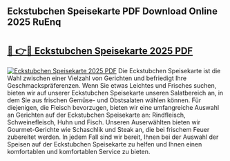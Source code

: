 ## Eckstubchen Speisekarte PDF Download Online 2025 RuEnq

# <h2><a href="http://gcanc6x.nevu.top/?p=Eckstubchen+Speisekarte">🔗 👉🔴 Eckstubchen Speisekarte 2025 PDF</a></h2>

[![Eckstubchen Speisekarte 2025 PDF](https://i.imgur.com/dBaPXMq.png)](http://gcanc6x.nevu.top/?p=Eckstubchen+Speisekarte)
Die Eckstubchen Speisekarte ist die Wahl zwischen einer Vielzahl von Gerichten und befriedigt Ihre Geschmackspräferenzen. Wenn Sie etwas Leichtes und Frisches suchen, bieten wir auf unserer Eckstubchen Speisekarte unseren Salatbereich an, in dem Sie aus frischen Gemüse- und Obstsalaten wählen können. Für diejenigen, die Fleisch bevorzugen, bieten wir eine umfangreiche Auswahl an Gerichten auf der Eckstubchen Speisekarte an: Rindfleisch, Schweinefleisch, Huhn und Fisch. Unseren Auserwählten bieten wir Gourmet-Gerichte wie Schaschlik und Steak an, die bei frischem Feuer zubereitet werden. In jedem Fall sind wir bereit, Ihnen bei der Auswahl der Speisen auf der Eckstubchen Speisekarte zu helfen und Ihnen einen komfortablen und komfortablen Service zu bieten.
